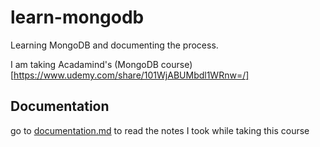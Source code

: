 # learn-mongodb
Learning MongoDB and documenting the process.

I am taking Acadamind's (MongoDB course)[https://www.udemy.com/share/101WjABUMbdl1WRnw=/]

## Documentation

go to [documentation.md](documentation.md) to read the notes I took while taking this course
